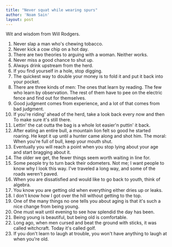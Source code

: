 ```yaml
---
title: "Never squat while wearing spurs"
author: 'Noam Sain'
layout: post
---
```


Wit and wisdom from Will Rodgers.

1. Never slap a man who's chewing tobacco.
2. Never kick a cow chip on a hot day.
3. There are two theories to arguing with a woman. Neither works.
4. Never miss a good chance to shut up.
5. Always drink upstream from the herd.
6. If you find yourself in a hole, stop digging.
7. The quickest way to double your money is to fold it and put it back into your pocket.
8. There are three kinds of men: The ones that learn by reading. The few who learn by observation. The rest of them have to pee on the electric fence and find out for themselves.
9. Good judgment comes from experience, and a lot of that comes from bad judgment.
10. If you're riding' ahead of the herd, take a look back every now and then To make sure it's still there.
11. Lettin' the cat outta the bag is a whole lot easier'n puttin' it back.
12. After eating an entire bull, a mountain lion felt so good he started roaring. He kept it up until a hunter came along and shot him. The moral: When you're full of bull, keep your mouth shut.
13. Eventually you will reach a point when you stop lying about your age and start bragging about it.
14. The older we get, the fewer things seem worth waiting in line for.
15. Some people try to turn back their odometers. Not me; I want people to know why I look this way. I've traveled a long way, and some of the roads weren't paved.
16. When you are dissatisfied and would like to go back to youth, think of algebra.
17. You know you are getting old when everything either dries up or leaks.
18. I don't know how I got over the hill without getting to the top.
19. One of the many things no one tells you about aging is that it's such a nice change from being young.
20. One must wait until evening to see how splendid the day has been.
21. Being young is beautiful, but being old is comfortable.
22. Long ago, when men cursed and beat the ground with sticks, it was called witchcraft. Today it's called golf.
23. If you don't learn to laugh at trouble, you won't have anything to laugh at when you're old.